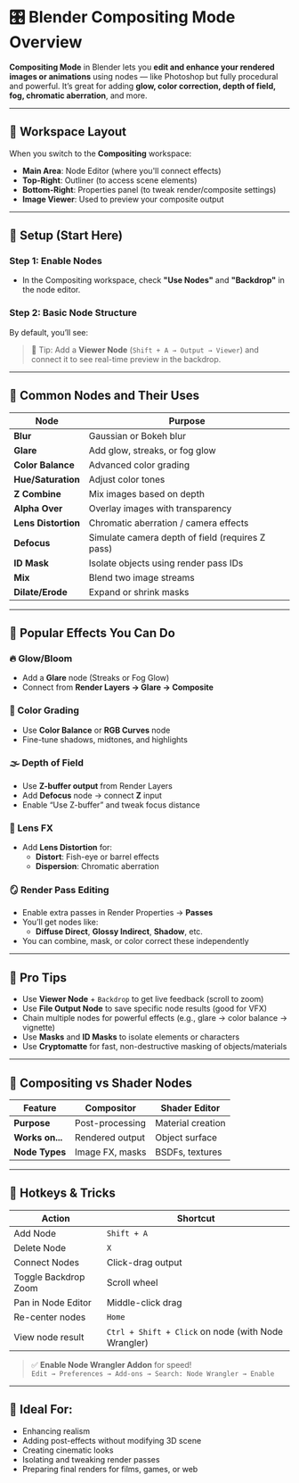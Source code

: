 # 🎛️ Blender Compositing Mode Overview

**Compositing Mode** in Blender lets you **edit and enhance your rendered images or animations** using nodes — like Photoshop but fully procedural and powerful. It’s great for adding **glow, color correction, depth of field, fog, chromatic aberration**, and more.

---

## 🧭 Workspace Layout

When you switch to the **Compositing** workspace:

- **Main Area**: Node Editor (where you'll connect effects)
- **Top-Right**: Outliner (to access scene elements)
- **Bottom-Right**: Properties panel (to tweak render/composite settings)
- **Image Viewer**: Used to preview your composite output

---

## 🔧 Setup (Start Here)

### Step 1: Enable Nodes
- In the Compositing workspace, check **"Use Nodes"** and **"Backdrop"** in the node editor.

### Step 2: Basic Node Structure
By default, you’ll see:

> 📝 Tip: Add a **Viewer Node** (`Shift + A → Output → Viewer`) and connect it to see real-time preview in the backdrop.

---

## 🧩 Common Nodes and Their Uses

| Node                | Purpose                                         |
|---------------------|-------------------------------------------------|
| **Blur**            | Gaussian or Bokeh blur                         |
| **Glare**           | Add glow, streaks, or fog glow                 |
| **Color Balance**   | Advanced color grading                         |
| **Hue/Saturation**  | Adjust color tones                             |
| **Z Combine**       | Mix images based on depth                      |
| **Alpha Over**      | Overlay images with transparency               |
| **Lens Distortion** | Chromatic aberration / camera effects          |
| **Defocus**         | Simulate camera depth of field (requires Z pass)|
| **ID Mask**         | Isolate objects using render pass IDs          |
| **Mix**             | Blend two image streams                        |
| **Dilate/Erode**    | Expand or shrink masks                         |

---

## 🎨 Popular Effects You Can Do

### 🔥 Glow/Bloom
- Add a **Glare** node (Streaks or Fog Glow)
- Connect from **Render Layers → Glare → Composite**

### 🌈 Color Grading
- Use **Color Balance** or **RGB Curves** node
- Fine-tune shadows, midtones, and highlights

### 🌫️ Depth of Field
- Use **Z-buffer output** from Render Layers
- Add **Defocus** node → connect **Z** input
- Enable “Use Z-buffer” and tweak focus distance

### 🎥 Lens FX
- Add **Lens Distortion** for:
  - **Distort**: Fish-eye or barrel effects
  - **Dispersion**: Chromatic aberration

### 🪞 Render Pass Editing
- Enable extra passes in Render Properties → **Passes**
- You’ll get nodes like:
  - **Diffuse Direct**, **Glossy Indirect**, **Shadow**, etc.
- You can combine, mask, or color correct these independently

---

## 🧠 Pro Tips

- Use **Viewer Node** + `Backdrop` to get live feedback (scroll to zoom)
- Use **File Output Node** to save specific node results (good for VFX)
- Chain multiple nodes for powerful effects (e.g., glare → color balance → vignette)
- Use **Masks** and **ID Masks** to isolate elements or characters
- Use **Cryptomatte** for fast, non-destructive masking of objects/materials

---

## 🧾 Compositing vs Shader Nodes

| Feature              | Compositor       | Shader Editor      |
|----------------------|------------------|--------------------|
| **Purpose**          | Post-processing  | Material creation  |
| **Works on...**      | Rendered output  | Object surface     |
| **Node Types**       | Image FX, masks  | BSDFs, textures    |

---

## 🔑 Hotkeys & Tricks

| Action                  | Shortcut         |
|--------------------------|------------------|
| Add Node                 | `Shift + A`       |
| Delete Node              | `X`               |
| Connect Nodes            | Click-drag output |
| Toggle Backdrop Zoom     | Scroll wheel      |
| Pan in Node Editor       | Middle-click drag |
| Re-center nodes          | `Home`            |
| View node result         | `Ctrl + Shift + Click` on node (with Node Wrangler) |

> ✅ **Enable Node Wrangler Addon** for speed!  
`Edit → Preferences → Add-ons → Search: Node Wrangler → Enable`

---

## 🎯 Ideal For:

- Enhancing realism
- Adding post-effects without modifying 3D scene
- Creating cinematic looks
- Isolating and tweaking render passes
- Preparing final renders for films, games, or web

